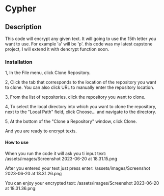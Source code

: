 # Cypher

## Description

This code will encrypt any given text. It will going to use the 15th letter you want to use. For example 
'a' will be 'p'. this code was my latest capstone project, I will extend it with dencrypt function soon.

### Installation
1, In the File menu, click Clone Repository.

2, Click the tab that corresponds to the location of the repository you want to clone. 
   You can also click URL to manually enter the repository location.
   
3, From the list of repositories, click the repository you want to clone.

4, To select the local directory into which you want to clone the repository, next to the 
   "Local Path" field, click Choose... and navigate to the directory.
   
5, At the bottom of the "Clone a Repository" window, click Clone.
  
   And you are ready to encrypt texts.

#### How to use
When you run the code it will ask you ti input text:
/assets/images/Screenshot 2023-06-20 at 18.31.15.png

After you entered your text just press enter:
/assets/images/Screenshot 2023-06-20 at 18.31.26.png

You can enjoy your encrypted text: 
/assets/images/Screenshot 2023-06-20 at 18.31.36.png



